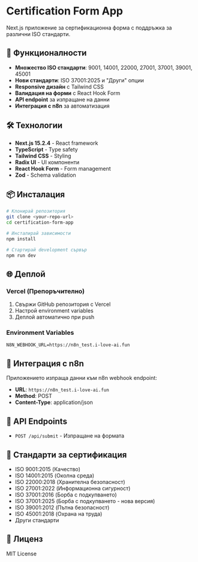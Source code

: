 # Certification Form App

Next.js приложение за сертификационна форма с поддръжка за различни ISO стандарти.

## 🚀 Функционалности

- **Множество ISO стандарти**: 9001, 14001, 22000, 27001, 37001, 39001, 45001
- **Нови стандарти**: ISO 37001:2025 и "Други" опции
- **Responsive дизайн** с Tailwind CSS
- **Валидация на форми** с React Hook Form
- **API endpoint** за изпращане на данни
- **Интеграция с n8n** за автоматизация

## 🛠 Технологии

- **Next.js 15.2.4** - React framework
- **TypeScript** - Type safety
- **Tailwind CSS** - Styling
- **Radix UI** - UI компоненти
- **React Hook Form** - Form management
- **Zod** - Schema validation

## 📦 Инсталация

```bash
# Клонирай репозитория
git clone <your-repo-url>
cd certification-form-app

# Инсталирай зависимости
npm install

# Стартирай development сървър
npm run dev
```

## 🌐 Деплой

### Vercel (Препоръчително)
1. Свържи GitHub репозитория с Vercel
2. Настрой environment variables
3. Деплой автоматично при push

### Environment Variables
```env
N8N_WEBHOOK_URL=https://n8n_test.i-love-ai.fun
```

## 🔗 Интеграция с n8n

Приложението изпраща данни към n8n webhook endpoint:
- **URL**: `https://n8n_test.i-love-ai.fun`
- **Method**: POST
- **Content-Type**: application/json

## 📝 API Endpoints

- `POST /api/submit` - Изпращане на формата

## 🎯 Стандарти за сертификация

- ISO 9001:2015 (Качество)
- ISO 14001:2015 (Околна среда)
- ISO 22000:2018 (Хранителна безопасност)
- ISO 27001:2022 (Информационна сигурност)
- ISO 37001:2016 (Борба с подкупването)
- ISO 37001:2025 (Борба с подкупването - нова версия)
- ISO 39001:2012 (Пътна безопасност)
- ISO 45001:2018 (Охрана на труда)
- Други стандарти

## 📄 Лиценз

MIT License
